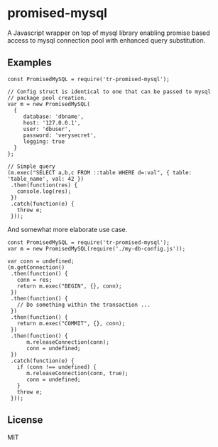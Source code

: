promised-mysql
==============

A Javascript wrapper on top of mysql library enabling promise based
access to mysql connection pool with enhanced query substitution.

Examples
--------

```
const PromisedMySQL = require('tr-promised-mysql');

// Config struct is identical to one that can be passed to mysql
// package pool creation.
var m = new PromisedMySQL(
  {
     database: 'dbname',
     host: '127.0.0.1',
     user: 'dbuser',
     password: 'verysecret',
     logging: true
  }
};

// Simple query
(m.exec("SELECT a,b,c FROM ::table WHERE d=:val", { table: 'table_name', val: 42 })
 .then(function(res) {
   console.log(res);
 })
 .catch(function(e) {
   throw e;
 }));
```

And somewhat more elaborate use case.

```
const PromisedMySQL = require('tr-promised-mysql');
var m = new PromisedMySQL(require('./my-db-config.js'));

var conn = undefined;
(m.getConnection()
 .then(function() {
   conn = res;
   return m.exec("BEGIN", {}, conn);
 })
 .then(function() {
   // Do something within the transaction ...
 })
 .then(function() {
   return m.exec("COMMIT", {}, conn);
 })
 .then(function() {
      m.releaseConnection(conn);
      conn = undefined;
 })
 .catch(function(e) {
   if (conn !== undefined) {
      m.releaseConnection(conn, true);
      conn = undefined;
   }
   throw e;
 }));
```

License
-------

MIT

